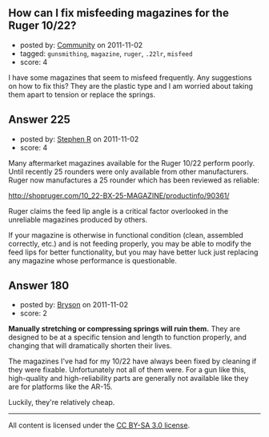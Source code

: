 ## How can I fix misfeeding magazines for the Ruger 10/22?

- posted by: [Community](https://stackexchange.com/users/-1/-1-community) on 2011-11-02
- tagged: `gunsmithing`, `magazine`, `ruger`, `.22lr`, `misfeed`
- score: 4

I have some magazines that seem to misfeed frequently. Any suggestions on how to fix this? They are the plastic type and I am worried about taking them apart to tension or replace the springs.


## Answer 225

- posted by: [Stephen R](https://stackexchange.com/users/-1/34-stephen-r) on 2011-11-02
- score: 4

Many aftermarket magazines available for the Ruger 10/22 perform poorly.  Until recently 25 rounders were only available from other manufacturers. Ruger now manufactures a 25 rounder which has been reviewed as reliable:

http://shopruger.com/10_22-BX-25-MAGAZINE/productinfo/90361/

Ruger claims the feed lip angle is a critical factor overlooked in the unreliable magazines produced by others.

If your magazine is otherwise in functional condition (clean, assembled correctly, etc.) and is not feeding properly, you may be able to modify the feed lips for better functionality, but you may have better luck just replacing any magazine whose performance is questionable.


## Answer 180

- posted by: [Bryson](https://stackexchange.com/users/-1/32-bryson) on 2011-11-02
- score: 2

<strong>Manually stretching or compressing springs will ruin them.</strong> They are designed to be at a specific tension and length to function properly, and changing that will dramatically shorten their lives. 

The magazines I've had for my 10/22 have always been fixed by cleaning if they were fixable. Unfortunately not all of them were. For a gun like this, high-quality and high-reliability parts are generally not available like they are for platforms like the AR-15. 

Luckily, they're relatively cheap. 



---

All content is licensed under the [CC BY-SA 3.0 license](https://creativecommons.org/licenses/by-sa/3.0/).
